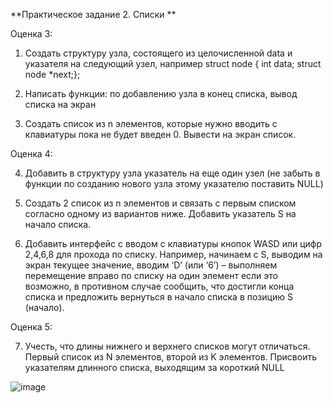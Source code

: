 **Практическое задание 2. Списки  **

  


Оценка 3:

1. Создать структуру узла, состоящего из целочисленной data и указателя на следующий узел, например struct node { int data; struct node *next;};

2. Написать функции: по добавлению узла в конец списка, вывод списка на экран

3. Создать список из n элементов, которые нужно вводить с клавиатуры пока не будет введен 0. Вывести на экран список. 

Оценка 4:

4. Добавить в структуру узла указатель на еще один узел (не забыть в функции по созданию нового узла этому указателю поставить NULL)

5. Создать 2 список из n элементов и связать с первым списком согласно одному из вариантов ниже. Добавить указатель S на начало списка.

6. Добавить интерфейс с вводом с клавиатуры кнопок WASD или цифр 2,4,6,8 для прохода по списку. Например, начинаем с S, выводим на экран текущее значение, вводим ‘D’ (или ‘6’) – выполняем перемещение вправо по списку на один элемент если это возможно, в противном случае сообщить, что достигли конца списка и предложить вернуться в начало списка в позицию S (начало).

Оценка 5:

7. Учесть, что длины нижнего и верхнего списков могут отличаться. Первый список из N элементов, второй из K элементов. Присвоить указателям длинного списка, выходящим за короткий NULL

![image](https://github.com/user-attachments/assets/f14996be-a4f3-4e2e-980e-911d91b33dc3)
